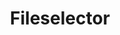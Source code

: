 ---
layout: pattern.njk
key: fileselector-legacy_de
title: Fileselector
parent: components-legacy_de
image: legacy/overview/fileselector.webp
keywords: 
order: 100
---